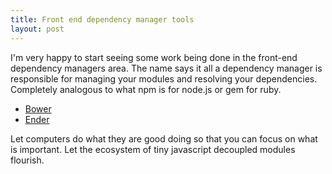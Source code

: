 ```yaml
---
title: Front end dependency manager tools 
layout: post
---
```

I'm very happy to start seeing some work being done in the front-end dependency managers area.
The name says it all a dependency manager is responsible for managing your modules and resolving your dependencies. 
Completely analogous to what npm is for node.js or gem for ruby.

- [Bower](http://twitter.github.com/bower/) 
- [Ender](http://ender.no.de/)

Let computers do what they are good doing so that you can focus on what is important.
Let the ecosystem of tiny javascript decoupled modules flourish.
